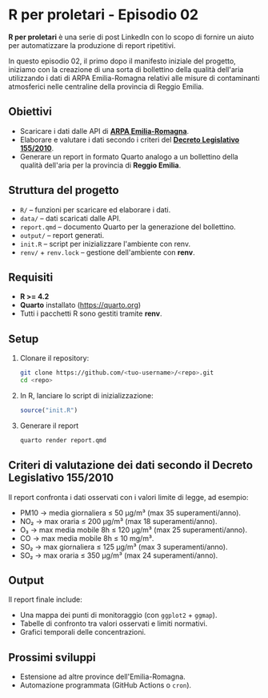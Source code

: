 # R per proletari - Episodio 02

**R per proletari** è una serie di post LinkedIn con lo scopo di fornire un aiuto
per automatizzare la produzione di report ripetitivi.

In questo episodio 02, il primo dopo il manifesto iniziale del progetto,
iniziamo con la creazione di una sorta di bollettino della qualità dell'aria
utilizzando i dati di ARPA Emilia-Romagna relativi alle misure di contaminanti
atmosferici nelle centraline della provincia di Reggio Emilia.

## Obiettivi

- Scaricare i dati dalle API di 
[**ARPA Emilia-Romagna**](https://dati.arpae.it/datastore/dump/4dc855a1-6298-4b71-a1ae-d80693d43dcb).
- Elaborare e valutare i dati secondo i criteri del 
[**Decreto Legislativo 155/2010**](https://www.normattiva.it/uri-res/N2Ls?urn:nir:stato:decreto.legislativo:2010-08-13;155).
- Generare un report in formato Quarto analogo a un bollettino della qualità 
dell'aria per la provincia di **Reggio Emilia**.

## Struttura del progetto

- `R/` – funzioni per scaricare ed elaborare i dati.
- `data/` – dati scaricati dalle API.
- `report.qmd` – documento Quarto per la generazione del bollettino.
- `output/` – report generati.
- `init.R` – script per inizializzare l'ambiente con renv.
- `renv/` + `renv.lock` – gestione dell'ambiente con **renv**.

## Requisiti

- **R >= 4.2**
- **Quarto** installato (https://quarto.org)
- Tutti i pacchetti R sono gestiti tramite **renv**.

## Setup

1. Clonare il repository:

   ```bash
   git clone https://github.com/<tuo-username>/<repo>.git
   cd <repo>
   ```

2. In R, lanciare lo script di inizializzazione:

   ```r
   source("init.R")
   ```
   
3. Generare il report

   ```bash
   quarto render report.qmd
   ```
   
## Criteri di valutazione dei dati secondo il Decreto Legislativo 155/2010

Il report confronta i dati osservati con i valori limite di legge, ad esempio:

- PM10 → media giornaliera ≤ 50 µg/m³ (max 35 superamenti/anno).
- NO₂ → max oraria ≤ 200 µg/m³ (max 18 superamenti/anno).
- O₃ → max media mobile 8h ≤ 120 µg/m³ (max 25 superamenti/anno).
- CO → max media mobile 8h ≤ 10 mg/m³.
- SO₂ → max giornaliera ≤ 125 µg/m³ (max 3 superamenti/anno).
- SO₂ → max oraria ≤ 350 µg/m³ (max 24 superamenti/anno).

## Output

Il report finale include:

- Una mappa dei punti di monitoraggio (con `ggplot2` + `ggmap`).
- Tabelle di confronto tra valori osservati e limiti normativi.
- Grafici temporali delle concentrazioni.

## Prossimi sviluppi

- Estensione ad altre province dell'Emilia-Romagna.
- Automazione programmata (GitHub Actions o `cron`).
